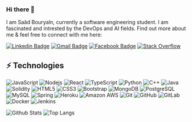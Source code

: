 ### Hi there 👋

I am Saâd Bouryaln, currently a software engineering student. I am fascinated and intrested by the DevOps and AI fields. Find out more about me & feel free to connect with me here:

[![Linkedin Badge](https://img.shields.io/badge/-SaâdBouryaln-blue?style=flat-square&logo=Linkedin&logoColor=white&link=https://www.linkedin.com/in/sa%C3%A2d-bouryaln/)](https://www.linkedin.com/in/sa%C3%A2d-bouryaln/)
[![Gmail Badge](https://img.shields.io/badge/-saadbouryaln@gmail.com-c14438?style=flat-square&logo=Gmail&logoColor=white&link=mailto:saadbouryaln@gmail.com)](mailto:saadbouryaln@gmail.com)
[![Facebook Badge](https://img.shields.io/badge/saâdbouryaln-1877F2?style=flat-square&logo=facebook&logoColor=white&link=https://www.facebook.com/saad.bouryaln.2000)](https://www.facebook.com/saad.bouryaln.2000)
[![Stack Overflow](https://img.shields.io/badge/-Stackoverflow-FE7A16?style=flat-square&logo=stack-overflow&logoColor=white)](https://stackoverflow.com/users/17421359/saad-bouryaln)

## ⚡ Technologies

![JavaScript](https://img.shields.io/badge/-JavaScript-black?style=flat-square&logo=javascript)
![Nodejs](https://img.shields.io/badge/-Nodejs-black?style=flat-square&logo=Node.js)
![React](https://img.shields.io/badge/-React-black?style=flat-square&logo=react)
![TypeScript](https://img.shields.io/badge/-TypeScript-007ACC?style=flat-square&logo=typescript)
![Python](https://img.shields.io/badge/-Python-black?style=flat-square&logo=Python)
![C++](https://img.shields.io/badge/-C++-00599C?style=flat-square&logo=c)
![Java](https://img.shields.io/badge/java-%23ED8B00.svg?style=flat-square&logo=java&logoColor=white)
![Solidity](https://img.shields.io/badge/Solidity-%23363636.svg?style=flat-square&logo=solidity&logoColor=white)
![HTML5](https://img.shields.io/badge/-HTML5-E34F26?style=flat-square&logo=html5&logoColor=white)
![CSS3](https://img.shields.io/badge/-CSS3-1572B6?style=flat-square&logo=css3)
![Bootstrap](https://img.shields.io/badge/-Bootstrap-563D7C?style=flat-square&logo=bootstrap)
![MongoDB](https://img.shields.io/badge/-MongoDB-black?style=flat-square&logo=mongodb)
![PostgreSQL](https://img.shields.io/badge/-PostgreSQL-336791?style=flat-square&logo=postgresql)
![MySQL](https://img.shields.io/badge/-MySQL-black?style=flat-square&logo=mysql)
![Spring](https://img.shields.io/badge/spring-%236DB33F.svg?style=flat-square&logo=spring&logoColor=white)
![Heroku](https://img.shields.io/badge/-Heroku-430098?style=flat-square&logo=heroku)
![Amazon AWS](https://img.shields.io/badge/Amazon%20AWS-232F3E?style=flat-square&logo=amazon-aws)
![Git](https://img.shields.io/badge/-Git-black?style=flat-square&logo=git)
![GitHub](https://img.shields.io/badge/-GitHub-181717?style=flat-square&logo=github)
![GitLab](https://img.shields.io/badge/-GitLab-FCA121?style=flat-square&logo=gitlab)
![Docker](https://img.shields.io/badge/docker-%230db7ed.svg?style=flat-square&logo=docker&logoColor=white)
![Jenkins](https://img.shields.io/badge/jenkins-%232C5263.svg?style=flat-square&logo=jenkins&logoColor=white)

![Github Stats](https://github-readme-stats.vercel.app/api?username=saadsb20&count_private=true&show_icons=true&include_all_commits=true)
![Top Langs](https://github-readme-stats.vercel.app/api/top-langs/?username=saadsb20&hide=TeX&layout=compact)
